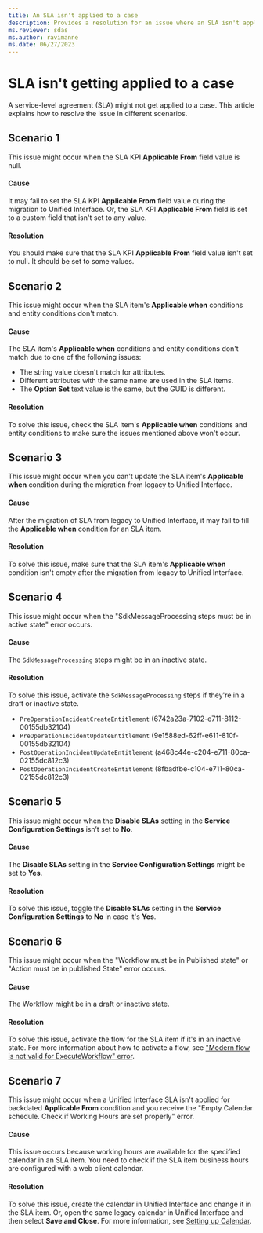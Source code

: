 ```yaml
---
title: An SLA isn't applied to a case
description: Provides a resolution for an issue where an SLA isn't applied to a case.
ms.reviewer: sdas
ms.author: ravimanne
ms.date: 06/27/2023
---
```

# SLA isn't getting applied to a case

A service-level agreement (SLA) might not get applied to a case. This article explains how to resolve the issue in different scenarios.

## Scenario 1

This issue might occur when the SLA KPI **Applicable From** field value is null.

#### Cause

It may fail to set the SLA KPI **Applicable From** field value during the migration to Unified Interface. Or, the SLA KPI **Applicable From** field is set to a custom field that isn't set to any value.

#### Resolution

You should make sure that the SLA KPI **Applicable From** field value isn't set to null. It should be set to some values.

## Scenario 2

This issue might occur when the SLA item's **Applicable when** conditions and entity conditions don't match.

#### Cause

The SLA item's **Applicable when** conditions and entity conditions don't match due to one of the following issues:

- The string value doesn't match for attributes.
- Different attributes with the same name are used in the SLA items. 
- The **Option Set** text value is the same, but the GUID is different.

#### Resolution

To solve this issue, check the SLA item's **Applicable when** conditions and entity conditions to make sure the issues mentioned above won't occur.

## Scenario 3

This issue might occur when you can't update the SLA item's **Applicable when** condition during the migration from legacy to Unified Interface.

#### Cause

After the migration of SLA from legacy to Unified Interface, it may fail to fill the **Applicable when** condition for an SLA item.

#### Resolution

To solve this issue, make sure that the SLA item's **Applicable when** condition isn't empty after the migration from legacy to Unified Interface.

## Scenario 4

This issue might occur when the "SdkMessageProcessing steps must be in active state" error occurs.

#### Cause

The `SdkMessageProcessing` steps might be in an inactive state.

#### Resolution

To solve this issue, activate the `SdkMessageProcessing` steps if they're in a draft or inactive state.

- `PreOperationIncidentCreateEntitlement` (6742a23a-7102-e711-8112-00155db32104)
- `PreOperationIncidentUpdateEntitlement` (9e1588ed-62ff-e611-810f-00155db32104)
- `PostOperationIncidentUpdateEntitlement` (a468c44e-c204-e711-80ca-02155dc812c3)
- `PostOperationIncidentCreateEntitlement` (8fbadfbe-c104-e711-80ca-02155dc812c3)

## Scenario 5

This issue might occur when the **Disable SLAs** setting in the **Service Configuration Settings** isn’t set to **No**.

#### Cause

The **Disable SLAs** setting in the **Service Configuration Settings** might be set to **Yes**.

#### Resolution

To solve this issue, toggle the **Disable SLAs** setting in the **Service Configuration Settings** to **No** in case it's **Yes**.

## Scenario 6

This issue might occur when the "Workflow must be in Published state" or "Action must be in published State" error occurs.

#### Cause

The Workflow might be in a draft or inactive state.

#### Resolution

To solve this issue, activate the flow for the SLA item if it's in an inactive state. For more information about how to activate a flow, see ["Modern flow is not valid for ExecuteWorkflow" error](sla-modern-flow-not-valid.md).

## Scenario 7

This issue might occur when a Unified Interface SLA isn't applied for backdated **Applicable From** condition and you receive the "Empty Calendar schedule. Check if Working Hours are set properly" error.

#### Cause

This issue occurs because working hours are available for the specified calendar in an SLA item. You need to check if the SLA item business hours are configured with a web client calendar.

#### Resolution

To solve this issue, create the calendar in Unified Interface and change it in the SLA item. Or, open the same legacy calendar in Unified Interface and then select **Save and Close**. For more information, see [Setting up Calendar](/dynamics365/customer-service/create-customer-service-schedule-define-work-hours).
